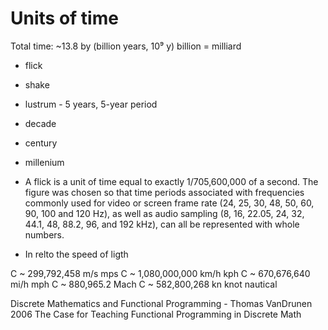 # Units of time

Total time: ~13.8 by (billion years, 10⁹ y) billion = milliard
* flick
* shake
* lustrum - 5 years, 5-year period
* decade
* century
* millenium

* A flick is a unit of time equal to exactly 1/705,600,000 of a second. The figure was chosen so that time periods associated with frequencies commonly used for video or screen frame rate (24, 25, 30, 48, 50, 60, 90, 100 and 120 Hz), as well as audio sampling (8, 16, 22.05, 24, 32, 44.1, 48, 88.2, 96, and 192 kHz), can all be represented with whole numbers.

* In relto the speed of ligth

C ~   299,792,458     m/s  mps
C ~ 1,080,000,000     km/h kph
C ~   670,676,640     mi/h mph
C ~       880,965.2   Mach
C ~   582,800,268     kn   knot nautical


Discrete Mathematics and Functional Programming - Thomas VanDrunen 2006
The Case for Teaching Functional Programming in Discrete Math

